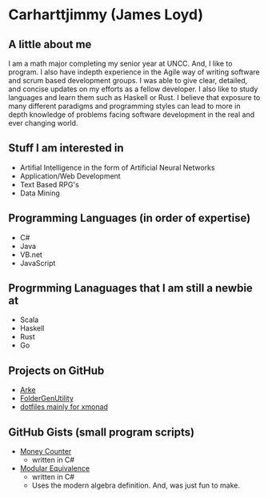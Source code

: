 Carharttjimmy (James Loyd)
=======================

## A little about me
I am a math major completing my senior year at UNCC.
And, I like to program. I also have indepth experience in the Agile way of writing software and scrum based development groups. I was able to give clear, detailed, and concise updates on my efforts as a fellow developer. I also like to study languages and learn them such as Haskell or Rust. I believe that exposure to many different paradigms and programming styles can lead to more in depth knowledge of problems facing software development in the real and ever changing world.

## Stuff I am interested in
 * Artifial Intelligence in the form of Artificial Neural Networks
 * Application/Web Development
 * Text Based RPG's
 * Data Mining

## Programming Languages (in order of expertise)
* C#   
* Java
* VB.net
* JavaScript

## Progrmming Lanaguages that I am still a newbie at
* Scala
* Haskell
* Rust
* Go

## Projects on GitHub
* [Arke](https://github.com/carharttjimmy/Arke)
* [FolderGenUtility](https://foldergenutility.jamesloyd.com)
* [dotfiles mainly for xmonad](https://github.com/carharttjimmy/dotfiles-Balrog)

## GitHub Gists (small program scripts)
* [Money Counter](https://gist.github.com/carharttjimmy/fb33620426e9e5a6a989)
  * written in C#
* [Modular Equivalence](https://gist.github.com/carharttjimmy/ae34b02ad44a0dd8ddad)
  * written in C#
  * Uses the modern algebra definition. And, was just fun to make.
